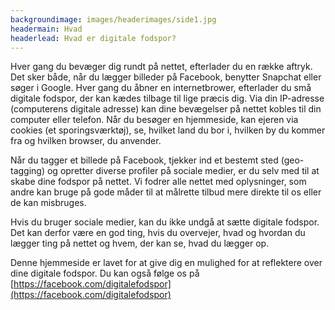 ```yaml
---
backgroundimage: images/headerimages/side1.jpg
headermain: Hvad
headerlead: Hvad er digitale fodspor?
---
```

Hver gang du bevæger dig rundt på nettet, efterlader du en række aftryk. Det sker både, når du lægger
billeder på Facebook, benytter Snapchat eller søger i Google. Hver gang du åbner en internetbrower,
efterlader du små digitale fodspor, der kan kædes tilbage til lige præcis dig. Via din IP-adresse (computerens
digitale adresse) kan dine bevægelser på nettet kobles til din computer eller telefon. Når du besøger en
hjemmeside, kan ejeren via cookies (et sporingsværktøj), se, hvilket land du bor i, hvilken by du kommer fra
og hvilken browser, du anvender.


Når du tagger et billede på Facebook, tjekker ind et bestemt sted (geo-tagging) og opretter diverse profiler
på sociale medier, er du selv med til at skabe dine fodspor på nettet. Vi fodrer alle nettet med oplysninger,
som andre kan bruge på gode måder til at målrette tilbud mere direkte til os eller de kan misbruges.


Hvis du bruger sociale medier, kan du ikke undgå at sætte digitale fodspor. Det kan derfor være en god ting,
hvis du overvejer, hvad og hvordan du lægger ting på nettet og hvem, der kan se, hvad du lægger op.

Denne hjemmeside er lavet for at give dig en mulighed for at reflektere over dine digitale fodspor. Du kan
også følge os på [https://facebook.com/digitalefodspor](https://facebook.com/digitalefodspor)
